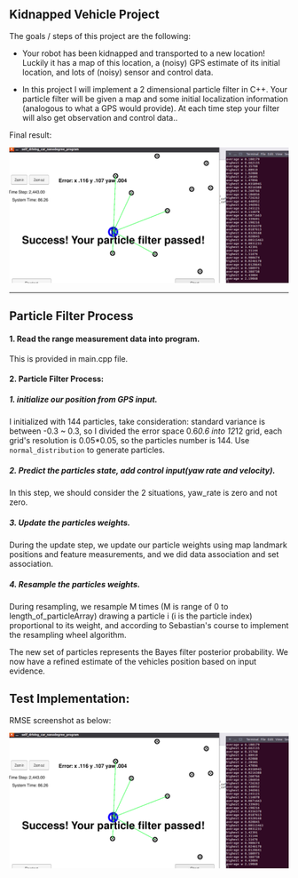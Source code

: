 ## **Kidnapped Vehicle Project**

The goals / steps of this project are the following:

* Your robot has been kidnapped and transported to a new location! Luckily it has a map of this location, a (noisy) GPS estimate of its initial location, and lots of (noisy) sensor and control data.

* In this project I will implement a 2 dimensional particle filter in C++. Your particle filter will be given a map and some initial localization information (analogous to what a GPS would provide). At each time step your filter will also get observation and control data..

[//]: # (Image References)
[image1]: ./outputs/1.png

Final result:

![alt text][image1]

---

## Particle Filter Process


#### 1. Read the range measurement data into program.

This is provided in main.cpp file.

#### 2. Particle Filter Process:

##### 1. initialize our position from GPS input.

I initialized with 144 particles, take consideration: standard variance is between -0.3 ~ 0.3, so I divided the error space 0.6*0.6 into 12*12 grid, each grid's resolution is 0.05*0.05, so the particles number is 144. Use `normal_distribution` to generate particles.

##### 2. Predict the particles state, add control input(yaw rate and velocity).

In this step, we should consider the 2 situations, yaw_rate is zero and not zero.

##### 3. Update the particles weights.

During the update step, we update our particle weights using map landmark positions and feature measurements, and we did data association and set association.

##### 4. Resample the particles weights.

During resampling, we resample M times (M is range of 0 to length_of_particleArray) drawing a particle i (i is the particle index) proportional to its weight, and according to Sebastian's course to implement the resampling wheel algorithm.

The new set of particles represents the Bayes filter posterior probability. We now have a refined estimate of the vehicles position based on input evidence.


## Test Implementation:

RMSE screenshot as below:

![alt text][image1]





